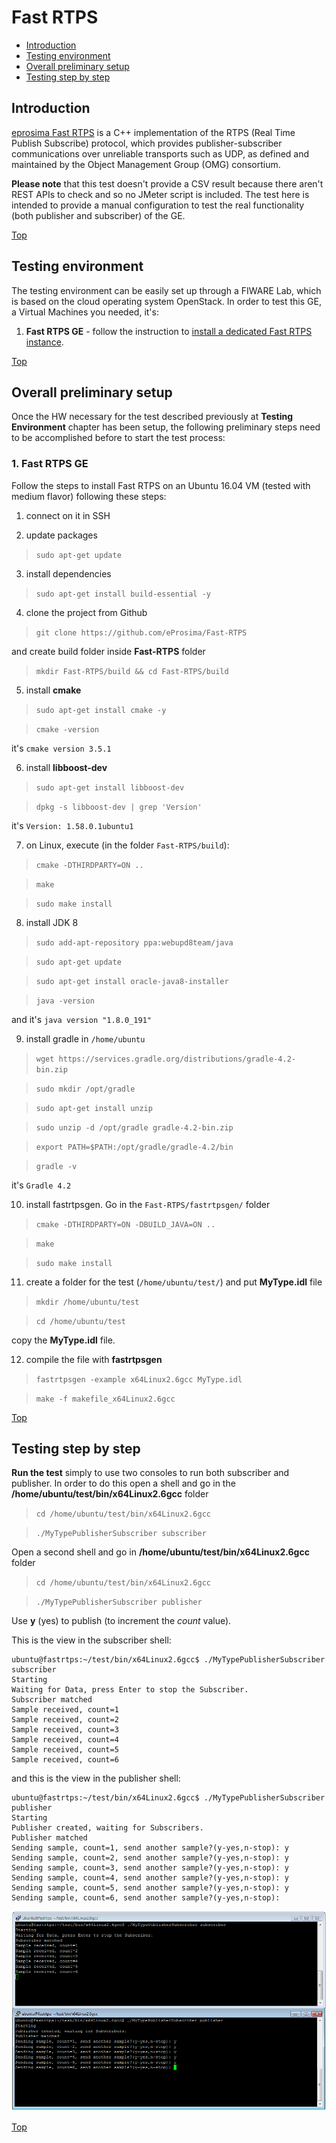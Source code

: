 # Fast RTPS #

* [Introduction](#introduction)
* [Testing environment](#testing-environment)
* [Overall preliminary setup](#overall-preliminary-setup)
* [Testing step by step](#testing-step-by-step)


## Introduction ##

[eprosima Fast RTPS](https://github.com/eProsima/Fast-RTPS) is a C++ implementation of the RTPS (Real Time Publish Subscribe) protocol, which provides publisher-subscriber communications over unreliable transports such as UDP, as defined and maintained by the Object Management Group (OMG) consortium.

**Please note** that this test doesn't provide a CSV result because there aren't REST APIs to check and so no JMeter script is included. The test here is intended to provide a manual configuration to test the real functionality (both publisher and subscriber) of the GE. 


[Top](#fast-rtps)

## Testing environment ##

The testing environment can be easily set up through a FIWARE Lab, which is based on the cloud operating system OpenStack. 
In order to test this GE, a Virtual Machines you needed, it's: 

1. **Fast RTPS GE** - follow the instruction to [install a dedicated Fast RTPS instance](https://github.com/eProsima/Fast-RTPS#installation-guide).


[Top](#fast-rtps)

## Overall preliminary setup ##

Once the HW necessary for the test described previously at **Testing Environment** chapter has been setup, the following preliminary steps need to be accomplished before to start the test process:

### 1. Fast RTPS GE ###

Follow the steps to install Fast RTPS on an Ubuntu 16.04 VM (tested with medium flavor) following these steps:

1) connect on it in SSH

2) update packages

> `sudo apt-get update`

3. install dependencies

> `sudo apt-get install build-essential -y`


4. clone the project from Github

> `git clone https://github.com/eProsima/Fast-RTPS`

and create build folder inside **Fast-RTPS** folder

> `mkdir Fast-RTPS/build && cd Fast-RTPS/build`

5. install **cmake**

> `sudo apt-get install cmake -y`

> `cmake -version`

it's `cmake version 3.5.1`

6. install **libboost-dev**

> `sudo apt-get install libboost-dev`

> `dpkg -s libboost-dev | grep 'Version'`

it's `Version: 1.58.0.1ubuntu1`

7. on Linux, execute (in the folder `Fast-RTPS/build`):

> `cmake -DTHIRDPARTY=ON ..`

> `make`

> `sudo make install`

8. install JDK 8

> `sudo add-apt-repository ppa:webupd8team/java`

> `sudo apt-get update`

> `sudo apt-get install oracle-java8-installer`

> `java -version`

and it's `java version "1.8.0_191"`

9. install gradle in `/home/ubuntu`

> `wget https://services.gradle.org/distributions/gradle-4.2-bin.zip`

> `sudo mkdir /opt/gradle`

> `sudo apt-get install unzip`

> `sudo unzip -d /opt/gradle gradle-4.2-bin.zip`

> `export PATH=$PATH:/opt/gradle/gradle-4.2/bin`

> `gradle -v`

it's `Gradle 4.2`

10. install fastrtpsgen. Go in the `Fast-RTPS/fastrtpsgen/` folder

> `cmake -DTHIRDPARTY=ON -DBUILD_JAVA=ON ..`

> `make`

> `sudo make install`

11. create a folder for the test (`/home/ubuntu/test/`) and put **MyType.idl** file 

> `mkdir /home/ubuntu/test`

> `cd /home/ubuntu/test`

copy the **MyType.idl** file.
 
12. compile the file with **fastrtpsgen**

> `fastrtpsgen -example x64Linux2.6gcc MyType.idl`

> `make -f makefile_x64Linux2.6gcc`


[Top](#fast-rtps)

## Testing step by step ##

**Run the test** simply to use two consoles to run both subscriber and publisher. In order to do this open a shell and go in the **/home/ubuntu/test/bin/x64Linux2.6gcc** folder

> `cd /home/ubuntu/test/bin/x64Linux2.6gcc`

> `./MyTypePublisherSubscriber subscriber`

Open a second shell and go in **/home/ubuntu/test/bin/x64Linux2.6gcc** folder 

> `cd /home/ubuntu/test/bin/x64Linux2.6gcc`

> `./MyTypePublisherSubscriber publisher`

Use **y** (yes) to publish (to increment the *count* value).

This is the view in the subscriber shell:

	ubuntu@fastrtps:~/test/bin/x64Linux2.6gcc$ ./MyTypePublisherSubscriber subscriber
	Starting
	Waiting for Data, press Enter to stop the Subscriber.
	Subscriber matched
	Sample received, count=1
	Sample received, count=2
	Sample received, count=3
	Sample received, count=4
	Sample received, count=5
	Sample received, count=6


and this is the view in the publisher shell:

	ubuntu@fastrtps:~/test/bin/x64Linux2.6gcc$ ./MyTypePublisherSubscriber publisher
	Starting
	Publisher created, waiting for Subscribers.
	Publisher matched
	Sending sample, count=1, send another sample?(y-yes,n-stop): y
	Sending sample, count=2, send another sample?(y-yes,n-stop): y
	Sending sample, count=3, send another sample?(y-yes,n-stop): y
	Sending sample, count=4, send another sample?(y-yes,n-stop): y
	Sending sample, count=5, send another sample?(y-yes,n-stop): y
	Sending sample, count=6, send another sample?(y-yes,n-stop):
	
![Example Pub/Sub](pubsub.png?raw=true "Example Pub/Sub")	

[Top](#fast-rtps)